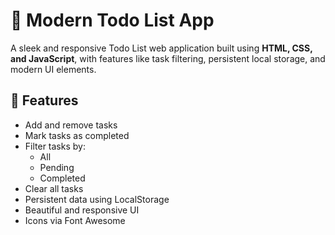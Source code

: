 # 📝 Modern Todo List App

A sleek and responsive Todo List web application built using **HTML, CSS, and JavaScript**, with features like task filtering, persistent local storage, and modern UI elements.

## 🚀 Features

- Add and remove tasks
- Mark tasks as completed
- Filter tasks by:
  - All
  - Pending
  - Completed
- Clear all tasks
- Persistent data using LocalStorage
- Beautiful and responsive UI
- Icons via Font Awesome




